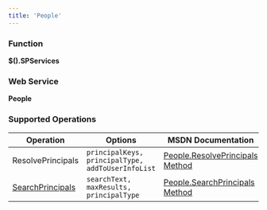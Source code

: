 ```yaml
---
title: 'People'
---
```


### Function

**$().SPServices**

### Web Service

**People**

### Supported Operations

| Operation | Options | MSDN Documentation | Introduced |
| --------- | ------- | ------------------ | ---------- |
| ResolvePrincipals | `principalKeys, principalType, addToUserInfoList` | [People.ResolvePrincipals Method](http://msdn.microsoft.com/en-us/library/people.people.resolveprincipals%28v=office.12%29.aspx) | [0.7.2](http://spservices.codeplex.com/releases/view/81401) |
| [SearchPrincipals](People-SearchPrincipals.md) | `searchText, maxResults, principalType` | [People.SearchPrincipals Method](http://msdn.microsoft.com/en-us/library/people.people.searchprincipals.aspx) | [0.5.2](http://spservices.codeplex.com/releases/view/40577) |
